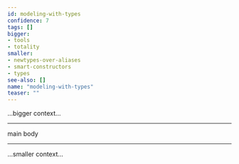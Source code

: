 ```yaml
---
id: modeling-with-types
confidence: 7
tags: []
bigger:
- tools
- totality
smaller:
- newtypes-over-aliases
- smart-constructors
- types
see-also: []
name: "modeling-with-types"
teaser: ""
---
```



...bigger context...

---

main body

---

...smaller context...

